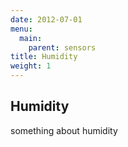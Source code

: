 ```yaml
---
date: 2012-07-01
menu:
  main:
    parent: sensors
title: Humidity
weight: 1
---
```


## Humidity

something about humidity
